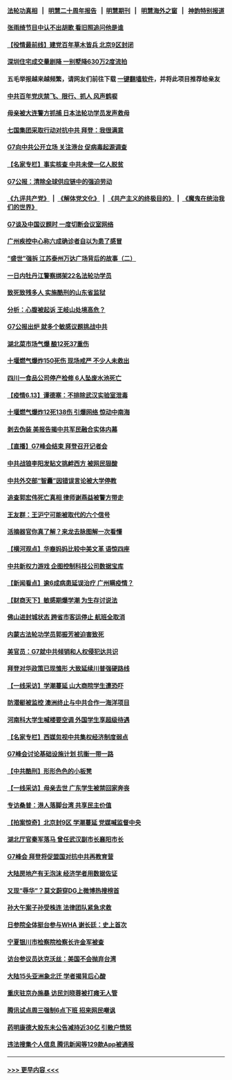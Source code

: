 #### [法轮功真相](https://github.com/gfw-breaker/truth/blob/master/README.md?t=0) &nbsp;&nbsp;|&nbsp;&nbsp; [明慧二十周年报告](https://github.com/gfw-breaker/mh-reports/blob/master/README.md?t=0) &nbsp;&nbsp;|&nbsp;&nbsp;[明慧期刊](https://github.com/gfw-breaker/mh-qikan) &nbsp;&nbsp;|&nbsp;&nbsp; [明慧海外之窗](https://github.com/gfw-breaker/mh-news/blob/master/README.md?t=0) &nbsp;&nbsp;|&nbsp;&nbsp; [神韵特别报道](https://github.com/gfw-breaker/mh-news/blob/master/shenyun.md?t=0)
#### [张雨绮节目中认不出胡歌 看旧照追问他是谁](../pages/nsc413/n13019789.md?t=06141202) 
#### [【役情最前线】建党百年草木皆兵 北京9区封闭](../pages/nsc413/n13019869.md?t=06141202) 
#### [深圳住宅成交量剧降 一别墅降630万2度流拍](../pages/nsc413/n13019948.md?t=06141202) 
#### 五毛举报越来越频繁，请网友们前往下载 [一键翻墙软件](https://github.com/gfw-breaker/ssr-accounts)，并将此项目推荐给亲友
#### [中共百年党庆禁飞、限行、抓人 风声鹤唳](../pages/nsc413/n13019822.md?t=06141202) 
#### [母亲被大连警方抓捕 日本法轮功学员发声救母](../pages/nsc413/n13019825.md?t=06141202) 
#### [七国集团采取行动对抗中共 拜登：我很满意](../pages/nsc413/n13019732.md?t=06141202) 
#### [G7向中共公开立场 关注港台 促病毒起源调查](../pages/nsc413/n13019759.md?t=06141202) 
#### [【名家专栏】事实核查 中共未使一亿人脱贫](../pages/nsc413/n13019382.md?t=06141202) 
#### [G7公报：清除全球供应链中的强迫劳动](../pages/nsc413/n13019695.md?t=06141202) 
#### [《九评共产党》](https://github.com/begood0513/9ping.md/blob/master/README.md) &nbsp;|&nbsp; [《解体党文化》](../../../../jtdwh.md/blob/master/README.md)  &nbsp;|&nbsp; [《共产主义的终极目的》](../../../../gczydzjmd.md/blob/master/README.md) &nbsp;|&nbsp; [《魔鬼在统治我们的世界》](../../../../mgztzwmdsj.md/blob/master/README.md) 
#### [G7谈及中国议题时 一度切断会议室网络](../pages/nsc413/n13019573.md?t=06141202) 
#### [广州疾控中心称六成确诊者自以为患了感冒](../pages/nsc413/n13019463.md?t=06141202) 
#### [“盛世”强拆 江苏泰州万达广场背后的故事（二）](../pages/nsc413/n13018782.md?t=06141202) 
#### [一日内牡丹江警察绑架22名法轮功学员](../pages/nsc413/n13019320.md?t=06141202) 
#### [致死致残多人 实施酷刑的山东省监狱](../pages/nsc413/n13015426.md?t=06141202) 
#### [分析：心腹被起诉 王岐山处境高危？](../pages/nsc413/n13019426.md?t=06141202) 
#### [G7公报出炉 就多个敏感议题挑战中共](../pages/nsc413/n13019389.md?t=06141202) 
#### [湖北菜市场气爆 酿12死37重伤](../pages/nsc413/n13019378.md?t=06141202) 
#### [十堰燃气爆炸150死伤 现场戒严 不少人未救出](../pages/nsc413/n13018788.md?t=06141202) 
#### [四川一食品公司停产检修 6人坠废水池死亡](../pages/nsc413/n13019402.md?t=06141202) 
#### [【疫情6.13】谭德塞：不排除武汉实验室泄毒](../pages/nsc413/n13019005.md?t=06141202) 
#### [十堰燃气爆炸12死138伤 引爆网络 惊动中南海](../pages/nsc413/n13018808.md?t=06141202) 
#### [剥去伪装 美报告揭中共军民融合实体内幕](../pages/nsc413/n13003729.md?t=06141202) 
#### [【直播】G7峰会结束 拜登召开记者会](../pages/nsc413/n13019256.md?t=06141202) 
#### [中共战狼李阳发贴文挑衅西方 被网民狠酸](../pages/nsc413/n13019032.md?t=06141202) 
#### [中共外交部“智囊”因错误言论被大学停教](../pages/nsc413/n13018922.md?t=06141202) 
#### [追查郭宏伟死亡真相 律师谢燕益被警方带走](../pages/nsc413/n13018881.md?t=06141202) 
#### [王友群：王沪宁可能被取代的六个信号](../pages/nsc413/n13018739.md?t=06141202) 
#### [活摘器官你真了解？来龙去脉图解一次看懂](../pages/nsc413/n13013820.md?t=06141202) 
#### [【横河观点】华裔妈妈比较中美文革 语惊四座](../pages/nsc413/n13018350.md?t=06141202) 
#### [中共新权力游戏 企图控制科技公司数据宝库](../pages/nsc413/n13018282.md?t=06141202) 
#### [【新闻看点】逾6成病患延误治疗 广州瞒疫情？](../pages/nsc413/n13018328.md?t=06141202) 
#### [【财商天下】敏感期爆学潮 为生存讨说法](../pages/nsc413/n13018008.md?t=06141202) 
#### [佛山进封城状态 跨省市客运停止 航班全取消](../pages/nsc413/n13018268.md?t=06141202) 
#### [内蒙古法轮功学员郭振芳被迫害致死](../pages/nsc413/n13018105.md?t=06141202) 
#### [美官员：G7就中共倾销和人权侵犯达共识](../pages/nsc413/n13018231.md?t=06141202) 
#### [拜登对华政策已现雏形 大致延续川普强硬路线](../pages/nsc413/n13018252.md?t=06141202) 
#### [【一线采访】学潮蔓延 山大商院学生遭恐吓](../pages/nsc413/n13018257.md?t=06141202) 
#### [防潜艇被监控 澳洲终止与中共合作一海洋项目](../pages/nsc413/n13018180.md?t=06141202) 
#### [河南科大学生喊楼要空调 外国学生享超级待遇](../pages/nsc413/n13017409.md?t=06141202) 
#### [【名家专栏】西媒忽视中共集权经济制度弱点](../pages/nsc413/n13017536.md?t=06141202) 
#### [G7峰会讨论基础设施计划 抗衡一带一路](../pages/nsc413/n13017810.md?t=06141202) 
#### [【中共酷刑】形形色色的小板凳](../pages/nsc413/n13016442.md?t=06141202) 
#### [【一线采访】母亲去世 广东学生被禁回家奔丧](../pages/nsc413/n13017817.md?t=06141202) 
#### [专访桑普：港人落脚台湾 共享民主价值](../pages/nsc413/n13017598.md?t=06141202) 
#### [【拍案惊奇】北京封9区 学潮蔓延 党媒喊监督中央](../pages/nsc413/n13016906.md?t=06141202) 
#### [湖北厅官秦军落马 曾任武汉副市长襄阳市长](../pages/nsc413/n13017666.md?t=06141202) 
#### [G7峰会 拜登将促盟国对抗中共再教育营](../pages/nsc413/n13017649.md?t=06141202) 
#### [大陆房地产有无泡沫 经济学者用数据佐证](../pages/nsc413/n13017333.md?t=06141202) 
#### [又现“辱华”？莫文蔚穿DG上微博热搜榜首](../pages/nsc413/n13017522.md?t=06141202) 
#### [孙大午案子孙受株连 法律团队紧急求救](../pages/nsc413/n13017387.md?t=06141202) 
#### [日参院全体挺台参与WHA 谢长廷：史上首次](../pages/nsc413/n13017383.md?t=06141202) 
#### [宁夏银川市检察院检察长许金军被查](../pages/nsc413/n13017395.md?t=06141202) 
#### [访台参议员达克沃丝：美国不会抛弃台湾](../pages/nsc413/n13017334.md?t=06141202) 
#### [大陆15头亚洲象北迁 学者揭背后心酸](../pages/nsc413/n13017215.md?t=06141202) 
#### [重庆驻京办施暴 访民刘晓蓉被打瘫无人管](../pages/nsc413/n13016785.md?t=06141202) 
#### [腾讯试点周三强制6点下班 招来网民嘲讽](../pages/nsc413/n13017197.md?t=06141202) 
#### [药明康德大股东未公告减持近30亿 引散户愤怒](../pages/nsc413/n13016867.md?t=06141202) 
#### [违法搜集个人信息 腾讯新闻等129款App被通报](../pages/nsc413/n13016594.md?t=06141202) 

----
#### [ >>> 更早内容 <<< ](../indexes/nsc413-earlier.md)
